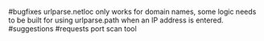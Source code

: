 #bugfixes
urlparse.netloc only works for domain names, some logic needs to be built for using urlparse.path when an IP address is entered.
#suggestions
#requests
port scan tool
